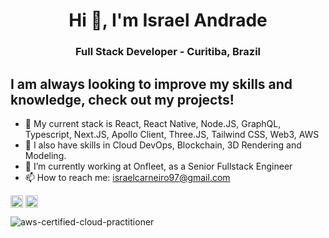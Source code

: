 <h1 align="center">Hi 👋, I'm Israel Andrade</h1>
<h3 align="center">Full Stack Developer - Curitiba, Brazil</h3>

## I am always looking to improve my skills and knowledge, check out my projects!

- 🌱 My current stack is React, React Native, Node.JS, GraphQL, Typescript, Next.JS, Apollo Client, Three.JS, Tailwind CSS, Web3, AWS
- 🚀 I also have skills in Cloud DevOps, Blockchain, 3D Rendering and Modeling.
- 🔭 I’m currently working at Onfleet, as a Senior Fullstack Engineer
- 📫 How to reach me: israelcarneiro97@gmail.com
  
<a href="https://www.linkedin.com/in/devisraelandrade/" target="blank"><img align="center" src="https://cdn.jsdelivr.net/npm/simple-icons@3.0.1/icons/linkedin.svg" alt="https://www.linkedin.com/in/devisraelandrade/" height="20" width="20" /></a>
<a href="https://instagram.com/izzyandrade.dev" target="blank"><img align="center" src="https://cdn.jsdelivr.net/npm/simple-icons@3.0.1/icons/instagram.svg" alt="izzyandrade" height="20" width="20" /></a>

![aws-certified-cloud-practitioner](https://user-images.githubusercontent.com/33944736/172074211-17819702-bf96-4dee-863a-cddf4f3fb1d0.png)

